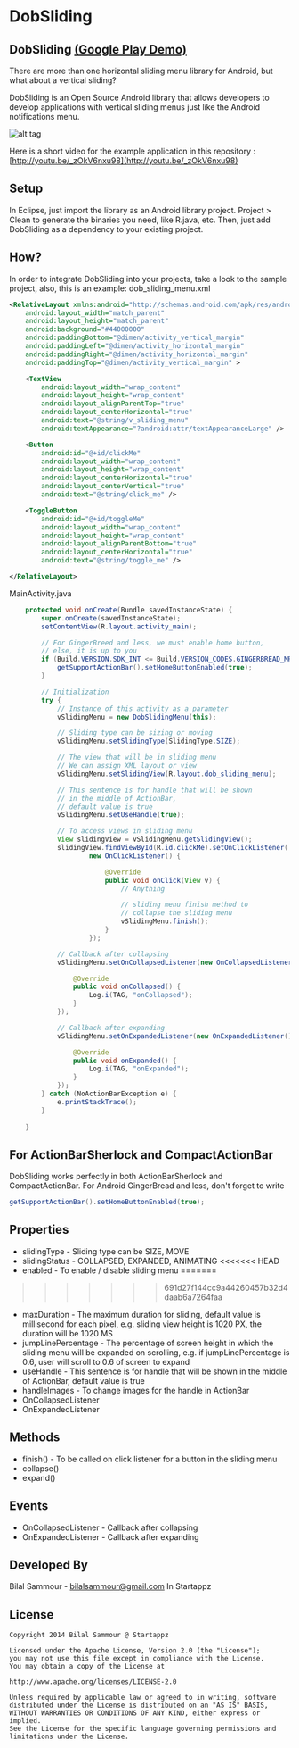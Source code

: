 DobSliding
==========


DobSliding [(Google Play Demo)](https://play.google.com/store/apps/details?id=com.dobmob.dobslidingdemo)
--------------------------------------------------

There are more than one horizontal sliding menu library for Android, but what about a vertical sliding?

DobSliding is an Open Source Android library that allows developers to develop applications with vertical sliding menus just like the Android notifications menu.

![alt tag](https://raw.github.com/bilalsammour/DobSliding/master/screenshot1.png)

Here is a short video for the example application in this repository : [http://youtu.be/_zOkV6nxu98](http://youtu.be/_zOkV6nxu98)


Setup
-----

In Eclipse, just import the library as an Android library project. Project > Clean to generate the binaries you need, like R.java, etc. Then, just add DobSliding as a dependency to your existing project.


How?
----

In order to integrate DobSliding into your projects, take a look to the sample project, also, this is an example: dob_sliding_menu.xml

```xml
<RelativeLayout xmlns:android="http://schemas.android.com/apk/res/android"
    android:layout_width="match_parent"
    android:layout_height="match_parent"
    android:background="#44000000"
    android:paddingBottom="@dimen/activity_vertical_margin"
    android:paddingLeft="@dimen/activity_horizontal_margin"
    android:paddingRight="@dimen/activity_horizontal_margin"
    android:paddingTop="@dimen/activity_vertical_margin" >

    <TextView
        android:layout_width="wrap_content"
        android:layout_height="wrap_content"
        android:layout_alignParentTop="true"
        android:layout_centerHorizontal="true"
        android:text="@string/v_sliding_menu"
        android:textAppearance="?android:attr/textAppearanceLarge" />

    <Button
        android:id="@+id/clickMe"
        android:layout_width="wrap_content"
        android:layout_height="wrap_content"
        android:layout_centerHorizontal="true"
        android:layout_centerVertical="true"
        android:text="@string/click_me" />

    <ToggleButton
        android:id="@+id/toggleMe"
        android:layout_width="wrap_content"
        android:layout_height="wrap_content"
        android:layout_alignParentBottom="true"
        android:layout_centerHorizontal="true"
        android:text="@string/toggle_me" />

</RelativeLayout>
```

MainActivity.java

```java
    protected void onCreate(Bundle savedInstanceState) {
        super.onCreate(savedInstanceState);
		setContentView(R.layout.activity_main);

		// For GingerBreed and less, we must enable home button,
		// else, it is up to you
		if (Build.VERSION.SDK_INT <= Build.VERSION_CODES.GINGERBREAD_MR1) {
			getSupportActionBar().setHomeButtonEnabled(true);
		}

		// Initialization
		try {
			// Instance of this activity as a parameter
			vSlidingMenu = new DobSlidingMenu(this);

			// Sliding type can be sizing or moving
			vSlidingMenu.setSlidingType(SlidingType.SIZE);

			// The view that will be in sliding menu
			// We can assign XML layout or view
			vSlidingMenu.setSlidingView(R.layout.dob_sliding_menu);

			// This sentence is for handle that will be shown
			// in the middle of ActionBar,
			// default value is true
			vSlidingMenu.setUseHandle(true);

			// To access views in sliding menu
			View slidingView = vSlidingMenu.getSlidingView();
			slidingView.findViewById(R.id.clickMe).setOnClickListener(
					new OnClickListener() {

						@Override
						public void onClick(View v) {
							// Anything

							// sliding menu finish method to
							// collapse the sliding menu
							vSlidingMenu.finish();
						}
					});

			// Callback after collapsing
			vSlidingMenu.setOnCollapsedListener(new OnCollapsedListener() {

				@Override
				public void onCollapsed() {
					Log.i(TAG, "onCollapsed");
				}
			});

			// Callback after expanding
			vSlidingMenu.setOnExpandedListener(new OnExpandedListener() {

				@Override
				public void onExpanded() {
					Log.i(TAG, "onExpanded");
				}
			});
		} catch (NoActionBarException e) {
			e.printStackTrace();
		}
		
	}
```

For ActionBarSherlock and CompactActionBar
------------------------------------------

DobSliding works perfectly in both ActionBarSherlock and CompactActionBar. For Android GingerBread and less, don't forget to write

```java
getSupportActionBar().setHomeButtonEnabled(true);
```


Properties
----------

* slidingType - Sliding type can be SIZE, MOVE
* slidingStatus - COLLAPSED, EXPANDED, ANIMATING
<<<<<<< HEAD
* enabled - To enable / disable sliding menu
=======
>>>>>>> 691d27f144cc9a44260457b32d4daab6a7264faa
* maxDuration - The maximum duration for sliding, default value is millisecond for each pixel, e.g. sliding view height is 1020 PX, the duration will be 1020 MS
* jumpLinePercentage - The percentage of screen height in which the sliding menu will be expanded on scrolling, e.g. if jumpLinePercentage is 0.6, user will scroll to 0.6 of screen to expand
* useHandle - This sentence is for handle that will be shown in the middle of ActionBar, default value is true
* handleImages - To change images for the handle in ActionBar
* OnCollapsedListener
* OnExpandedListener


Methods
-------

* finish() - To be called on click listener for a button in the sliding menu
* collapse()
* expand()


Events
------

* OnCollapsedListener - Callback after collapsing
* OnExpandedListener - Callback after expanding


Developed By
------------

Bilal Sammour - bilalsammour@gmail.com
In Startappz


License
-------

    Copyright 2014 Bilal Sammour @ Startappz
    
    Licensed under the Apache License, Version 2.0 (the "License");
    you may not use this file except in compliance with the License.
    You may obtain a copy of the License at
    
    http://www.apache.org/licenses/LICENSE-2.0
    
    Unless required by applicable law or agreed to in writing, software
    distributed under the License is distributed on an "AS IS" BASIS,
    WITHOUT WARRANTIES OR CONDITIONS OF ANY KIND, either express or implied.
    See the License for the specific language governing permissions and
    limitations under the License.